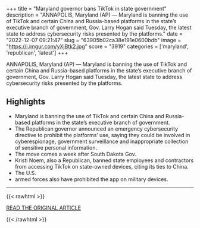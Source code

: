 +++
title = "Maryland governor bans TikTok in state government"
description = "ANNAPOLIS, Maryland (AP) — Maryland is banning the use of TikTok and certain China and Russia-based platforms in the state’s executive branch of government, Gov. Larry Hogan said Tuesday, the latest state to address cybersecurity risks presented by the platforms."
date = "2022-12-07 09:21:47"
slug = "63905b02ca38e191e0600bdb"
image = "https://i.imgur.com/yXjBtk2.jpg"
score = "3919"
categories = ['maryland', 'republican', 'latest']
+++

ANNAPOLIS, Maryland (AP) — Maryland is banning the use of TikTok and certain China and Russia-based platforms in the state’s executive branch of government, Gov. Larry Hogan said Tuesday, the latest state to address cybersecurity risks presented by the platforms.

## Highlights

- Maryland is banning the use of TikTok and certain China and Russia-based platforms in the state’s executive branch of government.
- The Republican governor announced an emergency cybersecurity directive to prohibit the platforms’ use, saying they could be involved in cyberespionage, government surveillance and inappropriate collection of sensitive personal information.
- The move comes a week after South Dakota Gov.
- Kristi Noem, also a Republican, banned state employees and contractors from accessing TikTok on state-owned devices, citing its ties to China.
- The U.S.
- armed forces also have prohibited the app on military devices.

---

{{< rawhtml >}}
  <p class="article-category">
    <a target="_blank" href="https://apnews.com/article/technology-wisconsin-kristi-noem-state-governments-scott-fitzgerald-2a5dc309df347c42c4fc792097c3d182?utm_source=Connatix&amp;utm_medium=HomePage">READ THE ORIGINAL ARTICLE</a>
  </p>
{{< /rawhtml >}}
